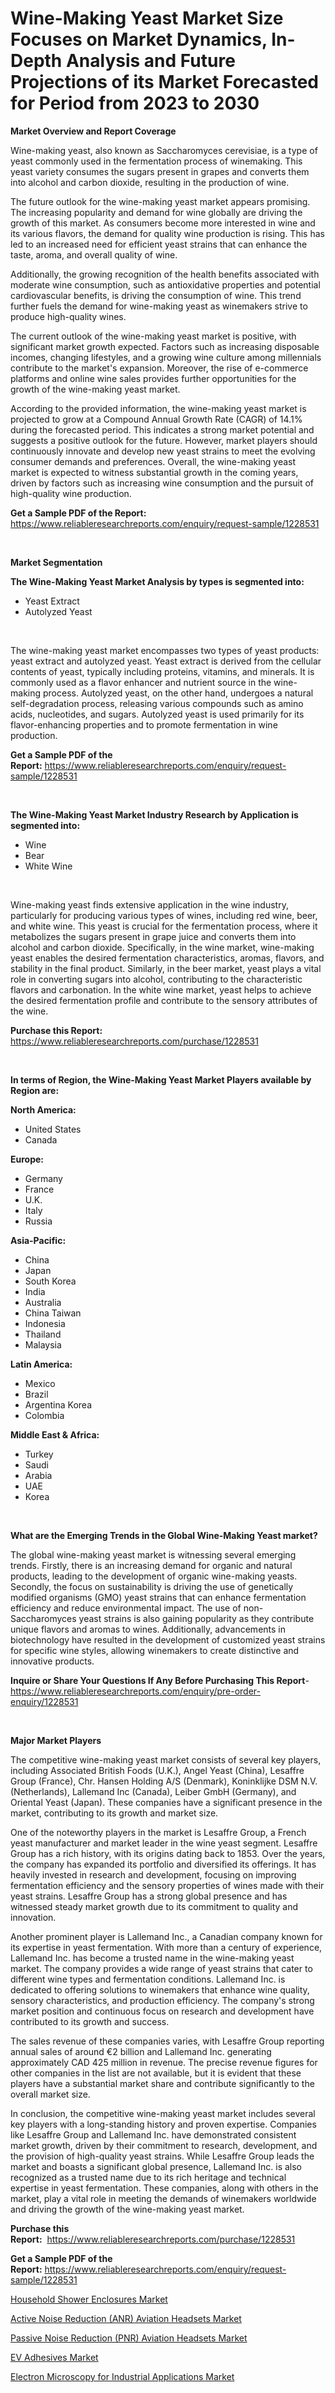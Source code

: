 <p><h1>Wine-Making Yeast Market Size Focuses on Market Dynamics, In-Depth Analysis and Future Projections of its Market Forecasted for Period from 2023 to 2030</h1></p><p><strong>Market Overview and Report Coverage</strong></p>
<p><p>Wine-making yeast, also known as Saccharomyces cerevisiae, is a type of yeast commonly used in the fermentation process of winemaking. This yeast variety consumes the sugars present in grapes and converts them into alcohol and carbon dioxide, resulting in the production of wine.</p><p>The future outlook for the wine-making yeast market appears promising. The increasing popularity and demand for wine globally are driving the growth of this market. As consumers become more interested in wine and its various flavors, the demand for quality wine production is rising. This has led to an increased need for efficient yeast strains that can enhance the taste, aroma, and overall quality of wine.</p><p>Additionally, the growing recognition of the health benefits associated with moderate wine consumption, such as antioxidative properties and potential cardiovascular benefits, is driving the consumption of wine. This trend further fuels the demand for wine-making yeast as winemakers strive to produce high-quality wines.</p><p>The current outlook of the wine-making yeast market is positive, with significant market growth expected. Factors such as increasing disposable incomes, changing lifestyles, and a growing wine culture among millennials contribute to the market's expansion. Moreover, the rise of e-commerce platforms and online wine sales provides further opportunities for the growth of the wine-making yeast market.</p><p>According to the provided information, the wine-making yeast market is projected to grow at a Compound Annual Growth Rate (CAGR) of 14.1% during the forecasted period. This indicates a strong market potential and suggests a positive outlook for the future. However, market players should continuously innovate and develop new yeast strains to meet the evolving consumer demands and preferences. Overall, the wine-making yeast market is expected to witness substantial growth in the coming years, driven by factors such as increasing wine consumption and the pursuit of high-quality wine production.</p></p>
<p><strong>Get a Sample PDF of the Report:</strong> <a href="https://www.reliableresearchreports.com/enquiry/request-sample/1228531">https://www.reliableresearchreports.com/enquiry/request-sample/1228531</a></p>
<p>&nbsp;</p>
<p><strong>Market Segmentation</strong></p>
<p><strong>The Wine-Making Yeast Market Analysis by types is segmented into:</strong></p>
<p><ul><li>Yeast Extract</li><li>Autolyzed Yeast</li></ul></p>
<p>&nbsp;</p>
<p><p>The wine-making yeast market encompasses two types of yeast products: yeast extract and autolyzed yeast. Yeast extract is derived from the cellular contents of yeast, typically including proteins, vitamins, and minerals. It is commonly used as a flavor enhancer and nutrient source in the wine-making process. Autolyzed yeast, on the other hand, undergoes a natural self-degradation process, releasing various compounds such as amino acids, nucleotides, and sugars. Autolyzed yeast is used primarily for its flavor-enhancing properties and to promote fermentation in wine production.</p></p>
<p><strong>Get a Sample PDF of the Report:</strong>&nbsp;<a href="https://www.reliableresearchreports.com/enquiry/request-sample/1228531">https://www.reliableresearchreports.com/enquiry/request-sample/1228531</a></p>
<p>&nbsp;</p>
<p><strong>The Wine-Making Yeast Market Industry Research by Application is segmented into:</strong></p>
<p><ul><li>Wine</li><li>Bear</li><li>White Wine</li></ul></p>
<p>&nbsp;</p>
<p><p>Wine-making yeast finds extensive application in the wine industry, particularly for producing various types of wines, including red wine, beer, and white wine. This yeast is crucial for the fermentation process, where it metabolizes the sugars present in grape juice and converts them into alcohol and carbon dioxide. Specifically, in the wine market, wine-making yeast enables the desired fermentation characteristics, aromas, flavors, and stability in the final product. Similarly, in the beer market, yeast plays a vital role in converting sugars into alcohol, contributing to the characteristic flavors and carbonation. In the white wine market, yeast helps to achieve the desired fermentation profile and contribute to the sensory attributes of the wine.</p></p>
<p><strong>Purchase this Report:</strong>&nbsp; <a href="https://www.reliableresearchreports.com/purchase/1228531">https://www.reliableresearchreports.com/purchase/1228531</a></p>
<p>&nbsp;</p>
<p><strong>In terms of Region, the Wine-Making Yeast Market Players available by Region are:</strong></p>
<p>
    <p> <strong> North America: </strong>
        <ul>
            <li>United States</li>
            <li>Canada</li>
        </ul>
        </p> 
    <p> <strong> Europe: </strong>
        <ul>
            <li>Germany</li>
            <li>France</li>
            <li>U.K.</li>
            <li>Italy</li>
            <li>Russia</li>
        </ul>
        </p> 
    <p> <strong> Asia-Pacific: </strong>
        <ul>
            <li>China</li>
            <li>Japan</li>
            <li>South Korea</li>
            <li>India</li>
            <li>Australia</li>
            <li>China Taiwan</li>
            <li>Indonesia</li>
            <li>Thailand</li>
            <li>Malaysia</li>
        </ul>
        </p> 
    <p> <strong> Latin America: </strong>
        <ul>
            <li>Mexico</li>
            <li>Brazil</li>
            <li>Argentina Korea</li>
            <li>Colombia</li>
        </ul>
        </p> 
    <p> <strong> Middle East & Africa: </strong>
        <ul>
            <li>Turkey</li>
            <li>Saudi</li>
            <li>Arabia</li>
            <li>UAE</li>
            <li>Korea</li>
        </ul>
    </p>
    </p>
<p>&nbsp;</p>
<p><strong>What are the Emerging Trends in the Global Wine-Making Yeast market?</strong></p>
<p><p>The global wine-making yeast market is witnessing several emerging trends. Firstly, there is an increasing demand for organic and natural products, leading to the development of organic wine-making yeasts. Secondly, the focus on sustainability is driving the use of genetically modified organisms (GMO) yeast strains that can enhance fermentation efficiency and reduce environmental impact. The use of non-Saccharomyces yeast strains is also gaining popularity as they contribute unique flavors and aromas to wines. Additionally, advancements in biotechnology have resulted in the development of customized yeast strains for specific wine styles, allowing winemakers to create distinctive and innovative products.</p></p>
<p><strong>Inquire or Share Your Questions If Any Before Purchasing This Report</strong>- <a href="https://www.reliableresearchreports.com/enquiry/pre-order-enquiry/1228531">https://www.reliableresearchreports.com/enquiry/pre-order-enquiry/1228531</a></p>
<p>&nbsp;</p>
<p><strong>Major Market Players</strong></p>
<p><p>The competitive wine-making yeast market consists of several key players, including Associated British Foods (U.K.), Angel Yeast (China), Lesaffre Group (France), Chr. Hansen Holding A/S (Denmark), Koninklijke DSM N.V. (Netherlands), Lallemand Inc (Canada), Leiber GmbH (Germany), and Oriental Yeast (Japan). These companies have a significant presence in the market, contributing to its growth and market size.</p><p>One of the noteworthy players in the market is Lesaffre Group, a French yeast manufacturer and market leader in the wine yeast segment. Lesaffre Group has a rich history, with its origins dating back to 1853. Over the years, the company has expanded its portfolio and diversified its offerings. It has heavily invested in research and development, focusing on improving fermentation efficiency and the sensory properties of wines made with their yeast strains. Lesaffre Group has a strong global presence and has witnessed steady market growth due to its commitment to quality and innovation.</p><p>Another prominent player is Lallemand Inc., a Canadian company known for its expertise in yeast fermentation. With more than a century of experience, Lallemand Inc. has become a trusted name in the wine-making yeast market. The company provides a wide range of yeast strains that cater to different wine types and fermentation conditions. Lallemand Inc. is dedicated to offering solutions to winemakers that enhance wine quality, sensory characteristics, and production efficiency. The company's strong market position and continuous focus on research and development have contributed to its growth and success.</p><p>The sales revenue of these companies varies, with Lesaffre Group reporting annual sales of around €2 billion and Lallemand Inc. generating approximately CAD 425 million in revenue. The precise revenue figures for other companies in the list are not available, but it is evident that these players have a substantial market share and contribute significantly to the overall market size.</p><p>In conclusion, the competitive wine-making yeast market includes several key players with a long-standing history and proven expertise. Companies like Lesaffre Group and Lallemand Inc. have demonstrated consistent market growth, driven by their commitment to research, development, and the provision of high-quality yeast strains. While Lesaffre Group leads the market and boasts a significant global presence, Lallemand Inc. is also recognized as a trusted name due to its rich heritage and technical expertise in yeast fermentation. These companies, along with others in the market, play a vital role in meeting the demands of winemakers worldwide and driving the growth of the wine-making yeast market.</p></p>
<p><strong>Purchase this Report:</strong>&nbsp;&nbsp;<a href="https://www.reliableresearchreports.com/purchase/1228531">https://www.reliableresearchreports.com/purchase/1228531</a></p>
<p></p>
<p><strong>Get a Sample PDF of the Report:</strong>&nbsp;<a href="https://www.reliableresearchreports.com/enquiry/request-sample/1228531">https://www.reliableresearchreports.com/enquiry/request-sample/1228531</a></p>
<p><p><a href="https://www.linkedin.com/pulse/household-shower-enclosures-market-size-2023-2030-global/">Household Shower Enclosures Market</a></p><p><a href="https://medium.com/@ravenrussel2023/active-noise-reduction-anr-aviation-headsets-market-exploring-market-share-market-trends-and-36b93068c65c">Active Noise Reduction (ANR) Aviation Headsets Market</a></p><p><a href="https://medium.com/@holliswelch2023/passive-noise-reduction-pnr-aviation-headsets-market-outlook-industry-overview-and-forecast-22ff4aecb662">Passive Noise Reduction (PNR) Aviation Headsets Market</a></p><p><a href="https://www.linkedin.com/pulse/ev-adhesives-market-size-share-amp-trends-analysis-report/">EV Adhesives Market</a></p><p><a href="https://www.linkedin.com/pulse/decoding-electron-microscopy-industrial-applications-market/">Electron Microscopy for Industrial Applications Market</a></p></p>